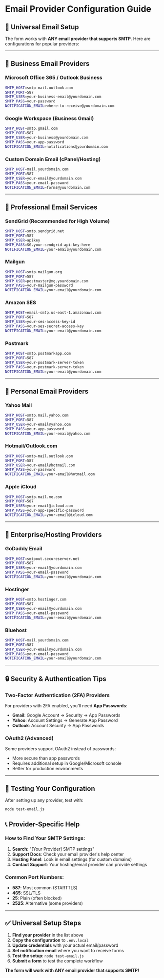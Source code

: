 # Email Provider Configuration Guide

## 🎯 **Universal Email Setup**
The form works with **ANY email provider that supports SMTP**. Here are configurations for popular providers:

---

## 📧 **Business Email Providers**

### **Microsoft Office 365 / Outlook Business**
```bash
SMTP_HOST=smtp-mail.outlook.com
SMTP_PORT=587
SMTP_USER=your-business-email@yourdomain.com
SMTP_PASS=your-password
NOTIFICATION_EMAIL=where-to-receive@yourdomain.com
```

### **Google Workspace (Business Gmail)**
```bash
SMTP_HOST=smtp.gmail.com
SMTP_PORT=587
SMTP_USER=your-business@yourdomain.com
SMTP_PASS=your-app-password
NOTIFICATION_EMAIL=notifications@yourdomain.com
```

### **Custom Domain Email (cPanel/Hosting)**
```bash
SMTP_HOST=mail.yourdomain.com
SMTP_PORT=587
SMTP_USER=your-email@yourdomain.com
SMTP_PASS=your-email-password
NOTIFICATION_EMAIL=forms@yourdomain.com
```

---

## 🚀 **Professional Email Services**

### **SendGrid (Recommended for High Volume)**
```bash
SMTP_HOST=smtp.sendgrid.net
SMTP_PORT=587
SMTP_USER=apikey
SMTP_PASS=SG.your-sendgrid-api-key-here
NOTIFICATION_EMAIL=your-email@yourdomain.com
```

### **Mailgun**
```bash
SMTP_HOST=smtp.mailgun.org
SMTP_PORT=587
SMTP_USER=postmaster@mg.yourdomain.com
SMTP_PASS=your-mailgun-password
NOTIFICATION_EMAIL=your-email@yourdomain.com
```

### **Amazon SES**
```bash
SMTP_HOST=email-smtp.us-east-1.amazonaws.com
SMTP_PORT=587
SMTP_USER=your-ses-access-key-id
SMTP_PASS=your-ses-secret-access-key
NOTIFICATION_EMAIL=your-email@yourdomain.com
```

### **Postmark**
```bash
SMTP_HOST=smtp.postmarkapp.com
SMTP_PORT=587
SMTP_USER=your-postmark-server-token
SMTP_PASS=your-postmark-server-token
NOTIFICATION_EMAIL=your-email@yourdomain.com
```

---

## 📱 **Personal Email Providers**

### **Yahoo Mail**
```bash
SMTP_HOST=smtp.mail.yahoo.com
SMTP_PORT=587
SMTP_USER=your-email@yahoo.com
SMTP_PASS=your-app-password
NOTIFICATION_EMAIL=your-email@yahoo.com
```

### **Hotmail/Outlook.com**
```bash
SMTP_HOST=smtp-mail.outlook.com
SMTP_PORT=587
SMTP_USER=your-email@hotmail.com
SMTP_PASS=your-password
NOTIFICATION_EMAIL=your-email@hotmail.com
```

### **Apple iCloud**
```bash
SMTP_HOST=smtp.mail.me.com
SMTP_PORT=587
SMTP_USER=your-email@icloud.com
SMTP_PASS=your-app-specific-password
NOTIFICATION_EMAIL=your-email@icloud.com
```

---

## 🏢 **Enterprise/Hosting Providers**

### **GoDaddy Email**
```bash
SMTP_HOST=smtpout.secureserver.net
SMTP_PORT=587
SMTP_USER=your-email@yourdomain.com
SMTP_PASS=your-email-password
NOTIFICATION_EMAIL=your-email@yourdomain.com
```

### **Hostinger**
```bash
SMTP_HOST=smtp.hostinger.com
SMTP_PORT=587
SMTP_USER=your-email@yourdomain.com
SMTP_PASS=your-email-password
NOTIFICATION_EMAIL=your-email@yourdomain.com
```

### **Bluehost**
```bash
SMTP_HOST=mail.yourdomain.com
SMTP_PORT=587
SMTP_USER=your-email@yourdomain.com
SMTP_PASS=your-email-password
NOTIFICATION_EMAIL=your-email@yourdomain.com
```

---

## 🔒 **Security & Authentication Tips**

### **Two-Factor Authentication (2FA) Providers**
For providers with 2FA enabled, you'll need **App Passwords**:
- **Gmail**: Google Account → Security → App Passwords
- **Yahoo**: Account Settings → Generate App Password
- **Outlook**: Account Security → App Passwords

### **OAuth2 (Advanced)**
Some providers support OAuth2 instead of passwords:
- More secure than app passwords
- Requires additional setup in Google/Microsoft console
- Better for production environments

---

## 🧪 **Testing Your Configuration**

After setting up any provider, test with:
```bash
node test-email.js
```

## 📞 **Provider-Specific Help**

### **How to Find Your SMTP Settings:**
1. **Search**: "[Your Provider] SMTP settings"
2. **Support Docs**: Check your email provider's help center
3. **Hosting Panel**: Look in email settings (for custom domains)
4. **Contact Support**: Your hosting/email provider can provide settings

### **Common Port Numbers:**
- **587**: Most common (STARTTLS)
- **465**: SSL/TLS
- **25**: Plain (often blocked)
- **2525**: Alternative (some providers)

---

## ✅ **Universal Setup Steps**

1. **Find your provider** in the list above
2. **Copy the configuration** to `.env.local`
3. **Update credentials** with your actual email/password
4. **Set notification email** where you want to receive forms
5. **Test the setup**: `node test-email.js`
6. **Submit a form** to test the complete workflow

**The form will work with ANY email provider that supports SMTP!**